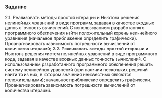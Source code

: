 ### Задание
2.1. Реализовать методы простой итерации и Ньютона решения нелинейных уравнений в виде программ, задавая в качестве входных данных точность вычислений. С использованием разработанного программного обеспечения найти положительный корень нелинейного уравнения (начальное приближение определить графически). Проанализировать зависимость погрешности вычислений от количества итераций;
2.2. Реализовать методы простой итерации и Ньютона решения систем нелинейных уравнений в виде программного кода, задавая в качестве входных данных точность вычислений. С использованием разработанного программного обеспечения решить систему нелинейных уравнений (при наличии нескольких решений найти то из них, в котором значения неизвестных являются положительными); начальное приближение определить графически. Проанализировать зависимость погрешности вычислений от количества итераций.